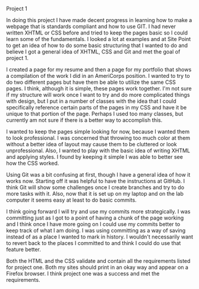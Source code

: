 Project 1

  In doing this project I have made decent progress in learning how to make a webpage that is standards compliant and how to use GIT. I had never written XHTML or CSS before and tried to keep the pages basic so I could learn some of the fundamentals. I looked a lot at examples and at Site Point to get an idea of how to do some basic structuring that I wanted to do and believe I got a general idea of XHTML, CSS and Git and met the goal of project 1. 

  I created a page for my resume and then a page for my portfolio that shows a compilation of the work I did in an AmeriCorps position. I wanted to try to do two different pages but have them be able to utilize the same CSS pages. I think, although it is simple, these pages work together. I'm not sure if my structure will work once I want to try and do more complicated things with design, but I put in a number of classes with the idea that I could specifically reference certain parts of the pages in my CSS and have it be unique to that portion of the page. Perhaps I used too many classes, but currently am not sure if there is a better way to accomplish this. 
 
  I wanted to keep the pages simple looking for now, because I wanted them to look professional. I was concerned that throwing too much color at them without a better idea of layout may cause them to be cluttered or look unprofessional. Also, I wanted to play with the basic idea of writing XHTML and applying styles. I found by keeping it simple I was able to better see how the CSS worked.
  
  Using Git was a bit confusing at first, though I have a general idea of how it works now. Starting off it was helpful to have the instructions at GitHub. I think Git will show some challenges once I create branches and try to do more tasks with it.  Also, now that it is set up on my laptop and on the lab computer it seems easy at least to do basic commits.
  
  I think going forward I will try and use my commits more strategically. I was committing just as I got to a point of having a chunk of the page working and I think once I have more going on I could use my commits better to keep track of what I am doing. I was using committing as a way of saving instead of as a place I wanted to mark in history. I wouldn't necessarily want to revert back to the places I committed to and think I could do use that feature better.  

  Both the HTML and the CSS validate and contain all the requirements listed for project one. Both my sites should print in an okay way and appear on a Firefox browser. I think project one was a success and met the requirements. 

 
